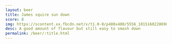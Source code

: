 ```yaml
---
layout: beer
title: James squire sun down
score: 8
img: https://scontent.xx.fbcdn.net/v/t1.0-0/p480x480/5556_10151602286983745_1392314300_n.jpg?oh=925a2fbc3c471a652273162fbc32e008&oe=58DC1226
desc: A good amount of flavour but still easy to smash down
permalink: /beer/:title.html
---
```

